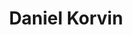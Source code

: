 ---
layout: member
weight: 200
title: Daniel Korvin
status: grad
program: MASc candidate
description: Design of genetic circuits for improving strain performance in industrial bioprocesses 
img: /img/members/Daniel-Korvin.jpg
featuredOrder: 2
---